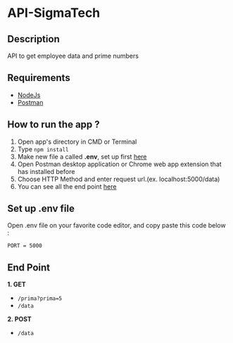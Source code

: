 # API-SigmaTech

## Description
  API to get employee data and prime numbers
  
## Requirements

  * [NodeJs](https://nodejs.org/en/)
  * [Postman](https://www.postman.com/downloads/)

## How to run the app ?
  1. Open app's directory in CMD or Terminal
  2. Type `npm install`
  3. Make new file a called **.env**, set up first [here](#-Set-up-.env-file)
  4. Open Postman desktop application or Chrome web app extension that has installed before
  5. Choose HTTP Method and enter request url.(ex. localhost:5000/data)
  6. You can see all the end point [here](#End-Point)

##  Set up .env file
  Open .env file on your favorite code editor, and copy paste this code below :
  
  ```
  PORT = 5000
  ```
## End Point
**1. GET**
* ```/prima?prima=5 ```
* ```/data```

**2. POST**

* ```/data```
